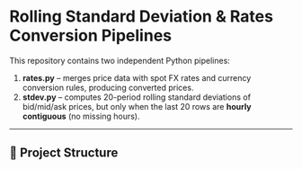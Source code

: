 # Rolling Standard Deviation & Rates Conversion Pipelines

This repository contains two independent Python pipelines:

1. **rates.py** – merges price data with spot FX rates and currency conversion rules, producing converted prices.
2. **stdev.py** – computes 20-period rolling standard deviations of bid/mid/ask prices, but only when the last 20 rows are **hourly contiguous** (no missing hours).

---

## 📂 Project Structure

